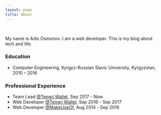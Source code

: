 ```yaml
---
layout: page
title: About
---
```


<br>

My name is Adis Osmonov. I am a web developer. This is my blog about tech and life.

### Education
* Computer Engineering, Kyrgyz-Russian Slavic University, Kyrgyzstan, 2010 – 2016

### Professional Experience
* Team Lead [@Tengri Wallet](http://tengriwallet.kz), Sep 2017 - Now
* Web Developer [@Tengri Wallet](http://tengriwallet.kz), Sep 2016 - Sep 2017
* Web Developer [@MakeUseOf](http://makeuseof.com), Aug 2014 - Sep 2016
